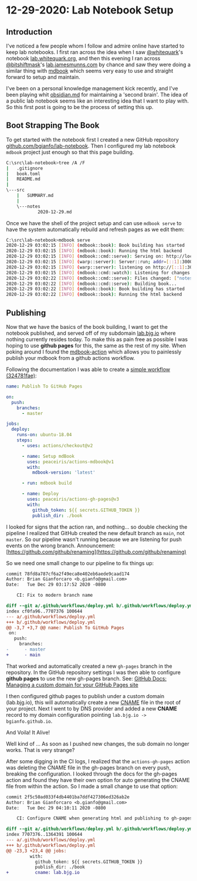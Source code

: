 # 12-29-2020: Lab Notebook Setup

## Introduction

I've noticed a few people whom I follow and admire online have started to keep lab notebooks.
I first ran across the idea when I saw [@whitequark](https://twitter.com/whitequark)'s notebook [lab.whitequark.org](https://lab.whitequark.org/),
and then this evening I ran across [@bitshiftmask](https://twitter.com/bitshiftmask)'s [lab.jamesmunns.com](https://lab.jamesmunns.com/) by chance
and saw they were doing a similar thing with [mdbook](https://github.com/rust-lang/mdBook) which seems very easy to use and straight forward to setup and maintain.

I've been on a personal knowledge management kick recently, and I've been playing whit [obsidian.md](https://obsidian.md/) for maintaining a 'second brain'.
The idea of a public lab notebook seems like an interesting idea that I want to play with. So this first post is going to be the process of setting this up.

## Boot Strapping The Book

To get started with the notebook first I created a new GitHub repository [github.com/bgianfo/lab-notebook](https://github.com/bgianfo/lab-notebook/).
Then I configured my lab notebook `mdbook` project just enough so that this page building.

```bash
C:\src\lab-notebook>tree /A /F
|   .gitignore
|   book.toml
|   README.md
|
\---src
    |   SUMMARY.md
    |
    \---notes
            2020-12-29.md
```

Once we have the shell of the project setup and can use `mdbook serve` to have the system automatically rebuild and refresh pages as we edit them:
```bash
C:\src\lab-notebook>mdbook serve
2020-12-29 03:02:15 [INFO] (mdbook::book): Book building has started
2020-12-29 03:02:15 [INFO] (mdbook::book): Running the html backend
2020-12-29 03:02:15 [INFO] (mdbook::cmd::serve): Serving on: http://localhost:3000
2020-12-29 03:02:15 [INFO] (warp::server): Server::run; addr=[::1]:3000
2020-12-29 03:02:15 [INFO] (warp::server): listening on http://[::1]:3000
2020-12-29 03:02:15 [INFO] (mdbook::cmd::watch): Listening for changes...
2020-12-29 03:02:22 [INFO] (mdbook::cmd::serve): Files changed: ["notes\2020-12-29.md"]
2020-12-29 03:02:22 [INFO] (mdbook::cmd::serve): Building book...
2020-12-29 03:02:22 [INFO] (mdbook::book): Book building has started
2020-12-29 03:02:22 [INFO] (mdbook::book): Running the html backend
```

## Publishing

Now that we have the basics of the book building, I want to get the notebook
published, and served off of my subdomain [lab.bjg.io](https://lab.bjg.io) where
nothing currently resides today. To make this as pain free as possible I was hoping
to use **github pages** for this, the same as the rest of my site. When poking around
I found the [mdbook-action](https://github.com/marketplace/actions/mdbook-action)
which allows you to painlessly publish your mdbook from a github actions workflow.

Following the documentation I was able to create a [simple workflow (324781fae)](https://github.com/bgianfo/lab-notebook/commit/324781fae79572ea954d9bb5f8bd103b5c808e1b#diff-28802fbf11c83a2eee09623fb192785e7ca92a3f40602a517c011b947a1822d3):

```yaml
name: Publish To GitHub Pages

on:
  push:
    branches:
      - master

jobs:
  deploy:
    runs-on: ubuntu-18.04
    steps:
      - uses: actions/checkout@v2

      - name: Setup mdBook
        uses: peaceiris/actions-mdbook@v1
        with:
          mdbook-version: 'latest'

      - run: mdbook build

      - name: Deploy
        uses: peaceiris/actions-gh-pages@v3
        with:
          github_token: ${{ secrets.GITHUB_TOKEN }}
          publish_dir: ./book
```

I looked for signs that the action ran, and nothing... so double checking the pipeline
I realized that GitHub created the new default branch as `main`, not `master`. So our
pipeline wasn't running because we are listening for push events on the wrong branch.
Announcement: [https://github.com/github/renaming](https://github.com/github/renaming)

So we need one small change to our pipeline to fix things up:

```diff
commit 78fd8a787cf6a2f49eca8e402eb6aede9caad174
Author: Brian Gianforcaro <b.gianfo@gmail.com>
Date:   Tue Dec 29 03:17:52 2020 -0800

    CI: Fix to modern branch name

diff --git a/.github/workflows/deploy.yml b/.github/workflows/deploy.yml
index cf0fa96..7707376 100644
--- a/.github/workflows/deploy.yml
+++ b/.github/workflows/deploy.yml
@@ -3,7 +3,7 @@ name: Publish To GitHub Pages
 on:
   push:
     branches:
-      - master
+      - main
```


That worked and automatically created a new `gh-pages` branch in the repository.
In the GitHub repository settings I was then able to configure **github pages**
to use the new gh-pages branch. See: [GitHub Docs: Managing a custom domain for your GitHub Pages site](https://docs.github.com/en/free-pro-team@latest/github/working-with-github-pages/managing-a-custom-domain-for-your-github-pages-site)


I then configured github pages to publish under a custom domain (lab.bjg.io), this
will automatically create a new [CNAME](https://github.com/bgianfo/lab-notebook/commit/5a85fb76a5d87e720913c3ae8d92be26387abf1d)
file in the root of your project. Next I  went to by DNS provider and added a new 
**CNAME** record to my domain configuration pointing `lab.bjg.io -> bgianfo.github.io`.

And Voila! It Alive!

Well kind of ... As soon as I pushed new changes, the sub domain no longer works.
That is very strange?

After some digging in the CI logs, I realized that the `actions-gh-pages` action was
deleting the CNAME file in the gh-pages branch on every push, breaking the configuration.
I looked through the docs for the gh-pages action and found they have their own
option for auto generating the CNAME file from within the action. So I made a
small change to use that option:

```diff
commit 2f5c50ad033f4db4401ba7ddf427306ed326ab2e
Author: Brian Gianforcaro <b.gianfo@gmail.com>
Date:   Tue Dec 29 04:10:11 2020 -0800

    CI: Configure CNAME when generating html and publishing to gh-pages

diff --git a/.github/workflows/deploy.yml b/.github/workflows/deploy.yml
index 7707376..1364391 100644
--- a/.github/workflows/deploy.yml
+++ b/.github/workflows/deploy.yml
@@ -23,3 +23,4 @@ jobs:
         with:
           github_token: ${{ secrets.GITHUB_TOKEN }}
           publish_dir: ./book
+          cname: lab.bjg.io
```
